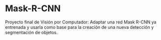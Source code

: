 # Mask-R-CNN
Proyecto final de Visión por Computador: Adaptar una red Mask R-CNN ya entrenada y usarla como base para la creación de una nueva detección y segmentación de objetos.
